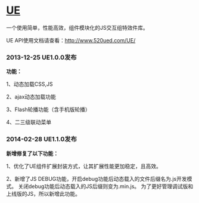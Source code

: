 <a href="http://www.520UED.com/UE/">UE</a>
==

一个使用简单，性能高效，组件模块化的JS交互组特效件库。

UE API使用文档请查看：http://www.520ued.com/UE/

<h3>2013-12-25 UE1.0.0发布</h3> 
<b>功能：</b>
<p>1、动态加载CSS,JS</p>
<p>2、ajax动态加载功能</p>
<p>3、Flash轮播功能（含手机版轮播）</p>
<p>4、二三级联动菜单</p>




<h3>2014-02-28 UE1.1.0发布</h3>

<b>新增修复了以下功能：</b>

1、优化了UE组件扩展封装方式，让其扩展性能更加稳定，且高效。

2、新增了JS DEBUG功能，开启debug功能后动态载入的文件后缀名为.js开发模式。
关闭debug功能后动态载入的JS后缀则变为.min.js。
为了更好管理调试版和上线版的JS，所以新增此功能。

